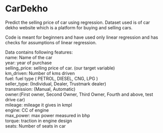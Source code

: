 # CarDekho
Predict the selling price of car using regression.
Dataset used is of car dekho website which is a platform for buying and selling cars.

Code is meant for beginners and have used only linear regression and has checks for assumptions of linear regression.

Data contains following features: <br>
name: Name of the car  <br>
year: year of purchase  <br>
selling_price: selling price of car. (our target variable)  <br>
km_driven: Number of kms driven <br>
fuel: fuel type ( PETROL, DIESEL, CNG, LPG ) <br>
seller_type: (Individual, Dealer, Trustmark dealer) <br>
transmission: (Manual, Automatic) <br>
owner:(First owner, Second Owner, Third Owner, Fourth and above, test drive car) <br>
mileage: mileage it gives in kmpl <br>
engine: CC of engine <br>
max_power: max power measured in bhp <br>
torque: traction in engine design <br>
seats: Number of seats in car <br>

